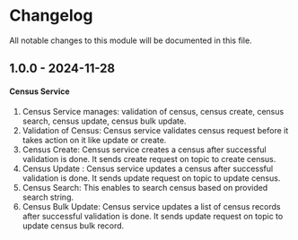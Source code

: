 # Changelog
All notable changes to this module will be documented in this file.

## 1.0.0 - 2024-11-28
#### Census Service
1. Census Service manages: validation of census, census create, census search, census update, census bulk update.
2. Validation of Census: Census service validates census request before it takes action on it like update or create.
3. Census Create: Census service creates a census after successful validation is done. It sends create request on topic to create census.
4. Census Update : Census service updates a census after successful validation is done. It sends update request on topic to update census.
5. Census Search: This enables to search census based on provided search string.
6. Census Bulk Update: Census service updates a list of census records after successful validation is done. It sends update request on topic to update census bulk record. 